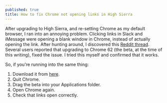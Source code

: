 ```yaml
---
published: true
title: How to fix Chrome not opening links in High Sierra
---
```

After upgrading to High Sierra, and re-setting Chrome as my default browser, I ran into an annoying problem. Clicking links in Slack and iMessage were opening a blank window in Chrome, instead of actually opening the link. After hunting around, I discovered this [Reddit thread](https://www.reddit.com/r/mac/comments/72pwzj/high_sierra_opening_link_in_imessage_opens_blank/). Several users reported that upgrading to Chrome 62 (the beta, at the time of this writing), fixed the issue. I tried this myself and confirmed that it works.

So, if you're running into the same thing:

1. Download it from [here](https://www.google.com/chrome/browser/beta.html).
2. Quit Chrome.
3. Drag the beta into your Applications folder.
4. Open Chrome again.
5. Check that links open correctly.
